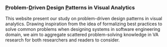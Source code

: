 



### **<u>P</u>roblem-<u>D</u>riven <u>D</u>esign <u>P</u>atterns in Visual Analytics**

This website present our study on problem-driven design patterns in visual analytics. Drawing inspiration from the idea of formalizing best practices to solve common problems when designing systems in software engineering domain, we aim to aggregate scattered problem-solving knowledge in VA research for both researchers and readers to consider. 

